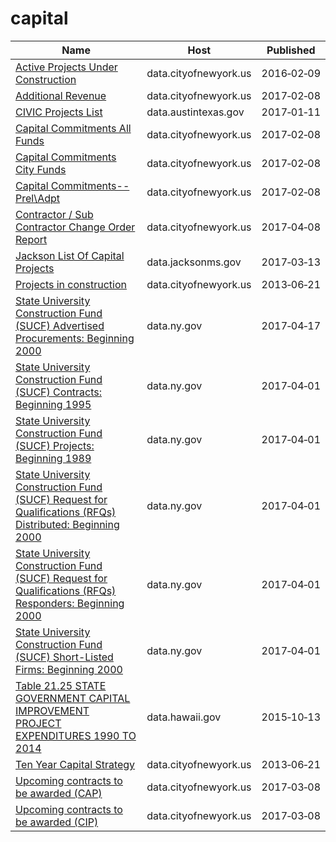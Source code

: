 # capital

Name | Host | Published
---- | ---- | ---------
[Active Projects Under Construction](../datasets/2xh6-psuq.md) | data.cityofnewyork.us | 2016&#x2011;02&#x2011;09
[Additional Revenue](../datasets/hii3-dcun.md) | data.cityofnewyork.us | 2017&#x2011;02&#x2011;08
[CIVIC Projects List](../datasets/e8fp-i3ts.md) | data.austintexas.gov | 2017&#x2011;01&#x2011;11
[Capital Commitments All Funds](../datasets/8fnh-fcum.md) | data.cityofnewyork.us | 2017&#x2011;02&#x2011;08
[Capital Commitments City Funds](../datasets/4vf7-wwbk.md) | data.cityofnewyork.us | 2017&#x2011;02&#x2011;08
[Capital Commitments--Prel\Adpt](../datasets/svqu-rx2s.md) | data.cityofnewyork.us | 2017&#x2011;02&#x2011;08
[Contractor / Sub Contractor Change Order Report](../datasets/gzvm-na49.md) | data.cityofnewyork.us | 2017&#x2011;04&#x2011;08
[Jackson List Of Capital Projects](../datasets/cay5-ipen.md) | data.jacksonms.gov | 2017&#x2011;03&#x2011;13
[Projects in construction](../datasets/8586-3zfm.md) | data.cityofnewyork.us | 2013&#x2011;06&#x2011;21
[State University Construction Fund (SUCF) Advertised Procurements: Beginning 2000](../datasets/vtxv-3j2b.md) | data.ny.gov | 2017&#x2011;04&#x2011;17
[State University Construction Fund (SUCF) Contracts: Beginning 1995](../datasets/cfjm-ii27.md) | data.ny.gov | 2017&#x2011;04&#x2011;01
[State University Construction Fund (SUCF) Projects: Beginning 1989](../datasets/7xmz-2ur8.md) | data.ny.gov | 2017&#x2011;04&#x2011;01
[State University Construction Fund (SUCF) Request for Qualifications (RFQs) Distributed: Beginning 2000](../datasets/inze-5yed.md) | data.ny.gov | 2017&#x2011;04&#x2011;01
[State University Construction Fund (SUCF) Request for Qualifications (RFQs) Responders: Beginning 2000](../datasets/c6c2-n3if.md) | data.ny.gov | 2017&#x2011;04&#x2011;01
[State University Construction Fund (SUCF) Short-Listed Firms: Beginning 2000](../datasets/kbn3-a3jv.md) | data.ny.gov | 2017&#x2011;04&#x2011;01
[Table 21.25 STATE GOVERNMENT CAPITAL IMPROVEMENT PROJECT EXPENDITURES 1990 TO 2014](../datasets/dyvi-h84f.md) | data.hawaii.gov | 2015&#x2011;10&#x2011;13
[Ten Year Capital Strategy](../datasets/9i2s-e6hd.md) | data.cityofnewyork.us | 2013&#x2011;06&#x2011;21
[Upcoming contracts to be awarded (CAP)](../datasets/6m3u-8rbh.md) | data.cityofnewyork.us | 2017&#x2011;03&#x2011;08
[Upcoming contracts to be awarded (CIP)](../datasets/tsak-vtv3.md) | data.cityofnewyork.us | 2017&#x2011;03&#x2011;08

